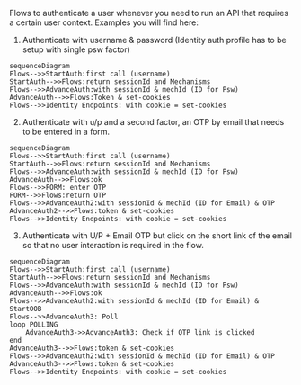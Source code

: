 Flows to authenticate a user whenever you need to run an API that requires a certain user context.
Examples you will find here:
1. Authenticate with username & password (Identity auth profile has to be setup with single psw factor)

```mermaid
sequenceDiagram
Flows-->>StartAuth:first call (username)
StartAuth-->>Flows:return sessionId and Mechanisms
Flows-->>AdvanceAuth:with sessionId & mechId (ID for Psw)
AdvanceAuth-->>Flows:Token & set-cookies
Flows-->>Identity Endpoints: with cookie = set-cookies
```


2. Authenticate with u/p and a second factor, an OTP by email that needs to be entered in a form.

```mermaid
sequenceDiagram
Flows-->>StartAuth:first call (username)
StartAuth-->>Flows:return sessionId and Mechanisms
Flows-->>AdvanceAuth:with sessionId & mechId (ID for Psw)
AdvanceAuth-->>Flows:ok
Flows-->>FORM: enter OTP
FORM-->>Flows:return OTP
Flows-->>AdvanceAuth2:with sessionId & mechId (ID for Email) & OTP
AdvanceAuth2-->>Flows:token & set-cookies
Flows-->>Identity Endpoints: with cookie = set-cookies
```


3. Authenticate with U/P + Email OTP but click on the short link of the email so that no user interaction is required in the flow.

```mermaid
sequenceDiagram
Flows-->>StartAuth:first call (username)
StartAuth-->>Flows:return sessionId and Mechanisms
Flows-->>AdvanceAuth:with sessionId & mechId (ID for Psw)
AdvanceAuth-->>Flows:ok
Flows-->>AdvanceAuth2:with sessionId & mechId (ID for Email) & StartOOB
Flows-->>AdvanceAuth3: Poll
loop POLLING
    AdvanceAuth3->>AdvanceAuth3: Check if OTP link is clicked
end
AdvanceAuth3-->>Flows:token & set-cookies
Flows-->>AdvanceAuth2:with sessionId & mechId (ID for Email) & OTP
AdvanceAuth3-->>Flows:token & set-cookies
Flows-->>Identity Endpoints: with cookie = set-cookies
```
